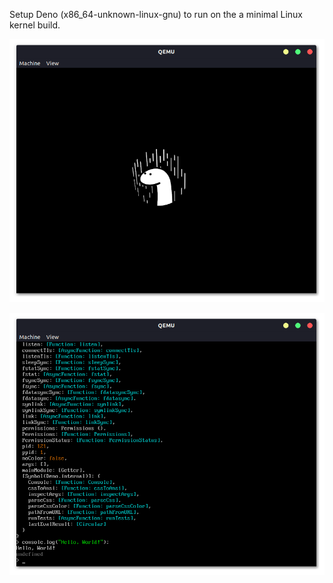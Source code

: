 Setup Deno (x86_64-unknown-linux-gnu) to run on the a minimal Linux kernel build.

![](.github/boot.png)

![](.github/hello_world.png)

